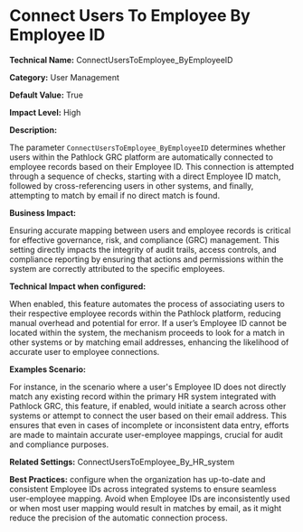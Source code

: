 # Connect Users To Employee By Employee ID

**Technical Name:** ConnectUsersToEmployee_ByEmployeeID

**Category:** User Management

**Default Value:** True

**Impact Level:** High

**Description:**

The parameter `ConnectUsersToEmployee_ByEmployeeID` determines whether users within the Pathlock GRC platform are automatically connected to employee records based on their Employee ID. This connection is attempted through a sequence of checks, starting with a direct Employee ID match, followed by cross-referencing users in other systems, and finally, attempting to match by email if no direct match is found.

**Business Impact:**

Ensuring accurate mapping between users and employee records is critical for effective governance, risk, and compliance (GRC) management. This setting directly impacts the integrity of audit trails, access controls, and compliance reporting by ensuring that actions and permissions within the system are correctly attributed to the specific employees.

**Technical Impact when configured:**

When enabled, this feature automates the process of associating users to their respective employee records within the Pathlock platform, reducing manual overhead and potential for error. If a user’s Employee ID cannot be located within the system, the mechanism proceeds to look for a match in other systems or by matching email addresses, enhancing the likelihood of accurate user to employee connections.

**Examples Scenario:**

For instance, in the scenario where a user's Employee ID does not directly match any existing record within the primary HR system integrated with Pathlock GRC, this feature, if enabled, would initiate a search across other systems or attempt to connect the user based on their email address. This ensures that even in cases of incomplete or inconsistent data entry, efforts are made to maintain accurate user-employee mappings, crucial for audit and compliance purposes.

**Related Settings:** ConnectUsersToEmployee_By_HR_system

**Best Practices:** configure when the organization has up-to-date and consistent Employee IDs across integrated systems to ensure seamless user-employee mapping. Avoid when Employee IDs are inconsistently used or when most user mapping would result in matches by email, as it might reduce the precision of the automatic connection process.